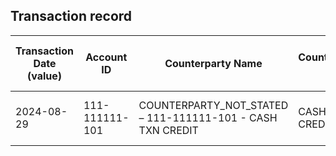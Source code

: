 ## Transaction record
| Transaction Date (value) | Account ID | Counterparty Name | Counterparty ID | Originating Currency | Originating Amount | Debit Credit Indicator | Beneficiary Bank Raw | Originator Bank Raw | Beneficiary Name | Originator Account Number | Transaction Type Source | Transaction Code Description | Sending Bank Account Number | Sending Bank Address | Converted Amount | Fraud payment |
| --- | --- | --- | --- | --- | --- | --- | --- | --- | --- | --- | --- | --- | --- | --- | --- | --- |
| 2024-08-29 | 111-111111-101 | COUNTERPARTY\_NOT\_STATED – 111-111111-101 - CASH TXN CREDIT | CASH TXN CREDIT | HKD | 20000 | C | NaN | NaN | MR CHAN TAI MAN | COUNTERPARTY\_NOT\_STATED – 111-111111-101 - CASH TXN CREDIT | CCCS | ATM/CDM CASH CREDIT USINGACCOUNT INPUT | NaN | NaN | 20000 | 1 |